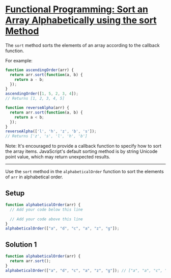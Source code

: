 # [Functional Programming: Sort an Array Alphabetically using the sort Method](https://learn.freecodecamp.org/javascript-algorithms-and-data-structures/functional-programming/sort-an-array-alphabetically-using-the-sort-method)

The `sort` method sorts the elements of an array according to the callback function.

For example:

```js
function ascendingOrder(arr) {
  return arr.sort(function(a, b) {
    return a - b;
  });
}
ascendingOrder([1, 5, 2, 3, 4]);
// Returns [1, 2, 3, 4, 5]

function reverseAlpha(arr) {
  return arr.sort(function(a, b) {
    return a < b;
  });
}
reverseAlpha(['l', 'h', 'z', 'b', 's']);
// Returns ['z', 's', 'l', 'h', 'b']
```

Note: It's encouraged to provide a callback function to specify how to sort the array items. JavaScript's default sorting method is by string Unicode point value, which may return unexpected results.

---

Use the `sort` method in the `alphabeticalOrder` function to sort the elements of `arr` in alphabetical order.

## Setup
```js
function alphabeticalOrder(arr) {
  // Add your code below this line
  
  // Add your code above this line
}
alphabeticalOrder(["a", "d", "c", "a", "z", "g"]);
```

## Solution 1
```js
function alphabeticalOrder(arr) {
  return arr.sort();
}
alphabeticalOrder(["a", "d", "c", "a", "z", "g"]); // ["a", "a", "c", "d", "g", "z"]
```
